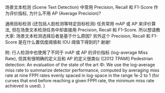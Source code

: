 [comment]: <> (Question URL: https://www.zhihu.com/question/442359762 )
[comment]: <> "Question Title: 场景文本检测中常用 Precision 等作为评价指标, 为何不用 Average Precision?"
[comment]: <> (Author Name: 采石工)

场景文本检测 (Scene Text Detection) 中常用 Precision, Recall 和 F1-Score 作为评价指标, 为什么不用 AP (Average Precision)?

通用目标检测 (还包括人脸检测等特定目标检测) 任务常用 mAP 或 AP 来评价算法, 但在场景文本检测任务中却直接用 Precision, Recall 和 F1-Score. 所以想请教大家: 场景文本检测选择后者是基于什么原因? 另外这个 Precision, Recall 和 F1-Score 是在什么置信度阈值和 IOU 阈值下得到的? 谢谢!

附: 行人检测中也使用了不同于 mAP 或 AP 的评价指标 (log-average Miss Rate), 但其有很明确的定义且和 AP 的定义很类似 ([2012 TPAMI] Pedestrian detection: An evaluation of the state of the art 中: We use the log-average miss rate to summarize detector performance, computed by averaging miss rate at nine FPPI rates evenly spaced in log-space in the range 1e-2 to 1 (for curves that end before reaching a given FPPI rate, the minimum miss rate achieved is used). )


